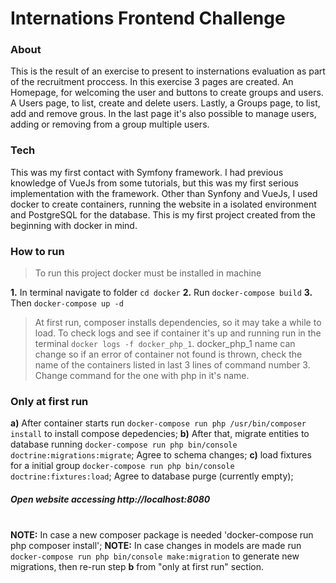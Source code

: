 # Internations Frontend Challenge
### About 

This is the result of an exercise to present to insternations evaluation as part of the recruitment proccess. In this exercise 3 pages are created. An Homepage, for welcoming the user and buttons to create groups and users. A Users page, to list, create and delete users. Lastly, a Groups page, to list, add and remove grous. In the last page it's also possible to manage users, adding or removing from a group multiple users. 

### Tech

This was my first contact with Symfony framework. I had previous knowledge of VueJs from some tutorials, but this was my first serious implementation with the framework. Other than Synfony and VueJs, I used docker to create containers, running the website in a isolated environment and PostgreSQL for the database. This is my first project created from the beginning with docker in mind.

### How to run  
>To run this project docker must be installed in machine
    
**1.** In terminal navigate to folder `cd docker`
**2.** Run `docker-compose build`
**3.** Then `docker-compose up -d`
    
>At first run, composer installs dependencies, so it may take a while to load. To check logs and see if container it's up and running run in the terminal `docker logs -f docker_php_1`. docker_php_1 name can change so if an error of container not found is thrown, check the name of the containers listed in last 3 lines of command number 3. Change command for the one with php in it's name. 


### Only at first run
**a)** After container starts run `docker-compose run php /usr/bin/composer install` to install compose depedencies;
**b)** After that, migrate entities to database running `docker-compose run php bin/console doctrine:migrations:migrate`; Agree to schema changes;
**c)** load fixtures for a initial group `docker-compose run php bin/console doctrine:fixtures:load`; Agree to database purge (currently empty);

##### Open website accessing http://localhost:8080
\
**NOTE:** In case a new composer package is needed 'docker-compose run php composer install';
**NOTE:** In case changes in models are made run `docker-compose run php bin/console make:migration` to generate new migrations, then re-run step **b** from "only at first run" section.
